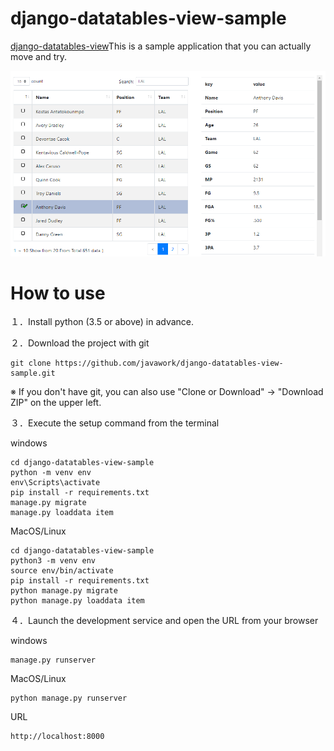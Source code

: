 # django-datatables-view-sample

[django-datatables-view](https://pypi.org/project/django-datatables-view/)This is a sample application that you can actually move and try.

![Alt text](doc/nba_player_sample.png?raw=true "NBA Player Sample")

# How to use

１．Install python (3.5 or above) in advance.

２．Download the project with git

```
git clone https://github.com/javawork/django-datatables-view-sample.git
```

※ If you don't have git, you can also use "Clone or Download" → "Download ZIP" on the upper left.

３．Execute the setup command from the terminal

windows

```
cd django-datatables-view-sample
python -m venv env
env\Scripts\activate
pip install -r requirements.txt
manage.py migrate
manage.py loaddata item
```

MacOS/Linux

```
cd django-datatables-view-sample
python3 -m venv env
source env/bin/activate
pip install -r requirements.txt
python manage.py migrate
python manage.py loaddata item
```

４．Launch the development service and open the URL from your browser

windows

```
manage.py runserver
```

MacOS/Linux

```
python manage.py runserver
```

URL

```
http://localhost:8000
```

